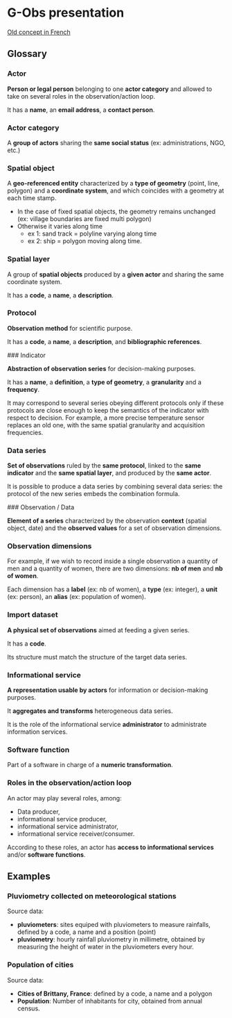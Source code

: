 # G-Obs presentation

[Old concept in French](./old_french_doc)

## Glossary

### Actor

**Person or legal person** belonging to one **actor category** and allowed to take on several roles in the observation/action loop.

It has a **name**, an **email address**, a **contact person**.

### Actor category

A **group of actors** sharing the **same social status** (ex: administrations, NGO, etc.)

### Spatial object

A **geo-referenced entity** characterized by a **type of geometry** (point, line, polygon) and a **coordinate system**, and which coincides with a geometry at each time stamp.

* In the case of fixed spatial objects, the geometry remains unchanged (ex: village boundaries are fixed multi polygon)
* Otherwise it varies along time
    - ex 1: sand track = polyline varying along time
    - ex 2: ship = polygon moving along time.

### Spatial layer

A group of **spatial objects** produced by a **given actor** and sharing the same coordinate system.

It has a **code**, a **name**, a **description**.

### Protocol

**Observation method** for scientific purpose.

It has a **code**, a **name**, a **description**, and **bibliographic references**.

### Indicator

**Abstraction of observation series** for decision-making purposes.

It has a **name**, a **definition**, a **type of geometry**, a **granularity** and a **frequency**.

It may correspond to several series obeying different protocols only if these protocols are close enough to keep the semantics of the indicator with respect to decision. For example, a more precise temperature sensor replaces an old one, with the same spatial granularity and acquisition frequencies.

### Data series

**Set of observations** ruled by the **same protocol**, linked to the **same indicator** and the **same spatial layer**, and produced by the **same actor**.

It is possible to produce a data series by combining several data series: the protocol of the new series embeds the combination formula.

### Observation / Data

**Element of a series** characterized by the observation **context** (spatial object, date) and the **observed values** for a set of observation dimensions.

### Observation dimensions

For example, if we wish to record inside a single observation a quantity of men and a quantity of women, there are two dimensions: **nb of men** and **nb of women**.

Each dimension has a **label** (ex: nb of women), a **type** (ex: integer), a **unit** (ex: person), an **alias** (ex: population of women).

### Import dataset

**A physical set of observations** aimed at feeding a given series.

It has a **code**.

Its structure must match the structure of the target data series.

### Informational service

**A representation usable by actors** for information or decision-making purposes.

It **aggregates and transforms** heterogeneous data series.

It is the role of the informational service **administrator** to administrate information services.

### Software function

Part of a software in charge of a **numeric transformation**.

### Roles in the observation/action loop

An actor may play several roles, among:

* Data producer,
* informational service producer,
* informational service administrator,
* informational service receiver/consumer.

According to these roles, an actor has **access to informational services** and/or **software functions**.


## Examples

### Pluviometry collected on meteorological stations

Source data:

* **pluviometers**: sites equiped with pluviometers to measure rainfalls, defined by a code, a name and a position (point)
* **pluviometry**: hourly rainfall pluviometry in millimetre, obtained by measuring the height of water in the pluviometers every hour.

### Population of cities

Source data:

* **Cities of Brittany, France**: defined by a code, a name and a polygon
* **Population**: Number of inhabitants for city, obtained from annual census.
